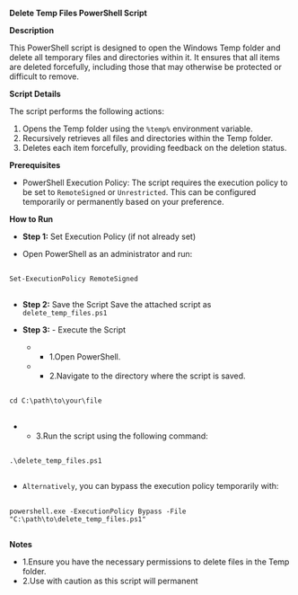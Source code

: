 **Delete Temp Files PowerShell Script**

**Description**

This PowerShell script is designed to open the Windows Temp folder and delete all temporary files and directories within it. It ensures that all items are deleted forcefully, including those that may otherwise be protected or difficult to remove.

**Script Details**

The script performs the following actions:
1. Opens the Temp folder using the `%temp%` environment variable.
2. Recursively retrieves all files and directories within the Temp folder.
3. Deletes each item forcefully, providing feedback on the deletion status.

**Prerequisites**

- PowerShell Execution Policy: The script requires the execution policy to be set to `RemoteSigned` or `Unrestricted`. This can be configured temporarily or permanently based on your preference.

**How to Run**

- **Step 1:** Set Execution Policy (if not already set)

- Open PowerShell as an administrator and run:
##
    Set-ExecutionPolicy RemoteSigned
##
- **Step 2:** Save the Script
Save the attached script as `delete_temp_files.ps1`

- **Step 3:** - Execute the Script
  - + 1.Open PowerShell.
  - + 2.Navigate to the directory where the script is saved.
##
    cd C:\path\to\your\file
##
  - + 3.Run the script using the following command:
##
    .\delete_temp_files.ps1
##
- `Alternatively`, you can bypass the execution policy temporarily with:
##          
    powershell.exe -ExecutionPolicy Bypass -File "C:\path\to\delete_temp_files.ps1"
##

**Notes**
  
- 1.Ensure you have the necessary permissions to delete files in the Temp folder.
- 2.Use with caution as this script will permanent
